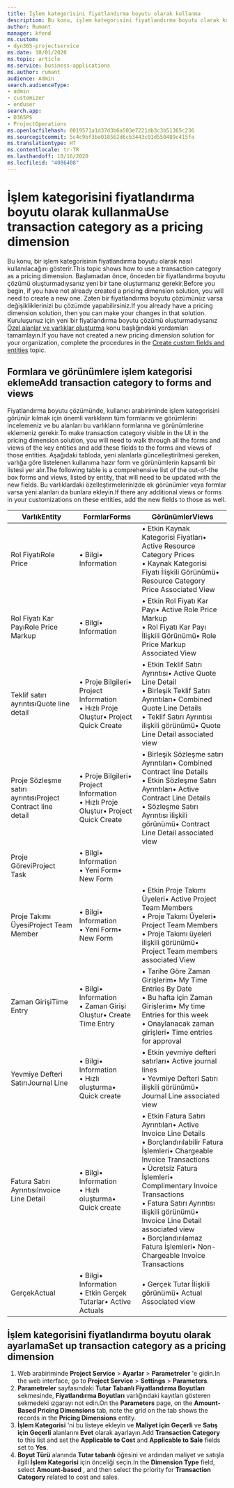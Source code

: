 ```yaml
---
title: İşlem kategorisini fiyatlandırma boyutu olarak kullanma
description: Bu konu, işlem kategorisini fiyatlandırma boyutu olarak kullanma hakkında bilgi sağlar.
author: Rumant
manager: kfend
ms.custom:
- dyn365-projectservice
ms.date: 10/01/2020
ms.topic: article
ms.service: business-applications
ms.author: rumant
audience: Admin
search.audienceType:
- admin
- customizer
- enduser
search.app:
- D365PS
- ProjectOperations
ms.openlocfilehash: 0019571a1d37d3b6a503e7221db3c3b51365c236
ms.sourcegitcommit: 5c4c9bf3ba018562d6cb3443c01d550489c415fa
ms.translationtype: HT
ms.contentlocale: tr-TR
ms.lasthandoff: 10/16/2020
ms.locfileid: "4086408"
---
```

# <a name="use-transaction-category-as-a-pricing-dimension"></a><span data-ttu-id="190f9-103">İşlem kategorisini fiyatlandırma boyutu olarak kullanma</span><span class="sxs-lookup"><span data-stu-id="190f9-103">Use transaction category as a pricing dimension</span></span>
<span data-ttu-id="190f9-104">Bu konu, bir işlem kategorisinin fiyatlandırma boyutu olarak nasıl kullanılacağını gösterir.</span><span class="sxs-lookup"><span data-stu-id="190f9-104">This topic shows how to use a transaction category as a pricing dimension.</span></span> <span data-ttu-id="190f9-105">Başlamadan önce, önceden bir fiyatlandırma boyutu çözümü oluşturmadıysanız yeni bir tane oluşturmanız gerekir.</span><span class="sxs-lookup"><span data-stu-id="190f9-105">Before you begin, if you have not already created a pricing dimension solution, you will need to create a new one.</span></span> <span data-ttu-id="190f9-106">Zaten bir fiyatlandırma boyutu çözümünüz varsa değişikliklerinizi bu çözümde yapabilirsiniz.</span><span class="sxs-lookup"><span data-stu-id="190f9-106">If you already have a pricing dimension solution, then you can make your changes in that solution.</span></span> <span data-ttu-id="190f9-107">Kuruluşunuz için yeni bir fiyatlandırma boyutu çözümü oluşturmadıysanız [Özel alanlar ve varlıklar oluşturma](create-custom-fields-entities.md) konu başlığındaki yordamları tamamlayın.</span><span class="sxs-lookup"><span data-stu-id="190f9-107">If you have not created a new pricing dimension solution for your organization, complete the procedures in the [Create custom fields and entities](create-custom-fields-entities.md) topic.</span></span>

## <a name="add-transaction-category-to-forms-and-views"></a><span data-ttu-id="190f9-108">Formlara ve görünümlere işlem kategorisi ekleme</span><span class="sxs-lookup"><span data-stu-id="190f9-108">Add transaction category to forms and views</span></span>
<span data-ttu-id="190f9-109">Fiyatlandırma boyutu çözümünde, kullanıcı arabiriminde işlem kategorisini görünür kılmak için önemli varlıkların tüm formlarını ve görümlerini incelemeniz ve bu alanları bu varlıkların formlarına ve görünümlerine eklemeniz gerekir.</span><span class="sxs-lookup"><span data-stu-id="190f9-109">To make transaction category visible in the UI in the pricing dimension solution, you will need to walk through all the forms and views of the key entities and add these fields to the forms and views of those entities.</span></span>
<span data-ttu-id="190f9-110">Aşağıdaki tabloda, yeni alanlarla güncelleştirilmesi gereken, varlığa göre listelenen kullanıma hazır form ve görünümlerin kapsamlı bir listesi yer alır.</span><span class="sxs-lookup"><span data-stu-id="190f9-110">The following table is a comprehensive list of the out-of-the box forms and views, listed by entity, that will need to be updated with the new fields.</span></span> <span data-ttu-id="190f9-111">Bu varlıklardaki özelleştirmelerinizde ek görünümler veya formlar varsa yeni alanları da bunlara ekleyin.</span><span class="sxs-lookup"><span data-stu-id="190f9-111">If there any additional views or forms in your customizations on these entities, add the new fields to those as well.</span></span>

|  <span data-ttu-id="190f9-112">Varlık</span><span class="sxs-lookup"><span data-stu-id="190f9-112">Entity</span></span>        | <span data-ttu-id="190f9-113">Formlar</span><span class="sxs-lookup"><span data-stu-id="190f9-113">Forms</span></span>     |<span data-ttu-id="190f9-114">Görünümler</span><span class="sxs-lookup"><span data-stu-id="190f9-114">Views</span></span>        |
| ------------------------------|---------------------------------|----------------------------------|
|  <span data-ttu-id="190f9-115">Rol Fiyatı</span><span class="sxs-lookup"><span data-stu-id="190f9-115">Role Price</span></span>|<span data-ttu-id="190f9-116">• Bilgi</span><span class="sxs-lookup"><span data-stu-id="190f9-116">• Information</span></span> |<span data-ttu-id="190f9-117">• Etkin Kaynak Kategorisi Fiyatları</span><span class="sxs-lookup"><span data-stu-id="190f9-117">• Active Resource Category Prices</span></span><br> <span data-ttu-id="190f9-118">• Kaynak Kategorisi Fiyatı İlişkili Görünümü</span><span class="sxs-lookup"><span data-stu-id="190f9-118">• Resource Category Price Associated View</span></span>|
|  <span data-ttu-id="190f9-119">Rol Fiyatı Kar Payı</span><span class="sxs-lookup"><span data-stu-id="190f9-119">Role Price Markup</span></span>|<span data-ttu-id="190f9-120">• Bilgi</span><span class="sxs-lookup"><span data-stu-id="190f9-120">• Information</span></span>|<span data-ttu-id="190f9-121">• Etkin Rol Fiyatı Kar Payı</span><span class="sxs-lookup"><span data-stu-id="190f9-121">• Active Role Price Markup</span></span><br><span data-ttu-id="190f9-122">• Rol Fiyatı Kar Payı İlişkili Görünümü</span><span class="sxs-lookup"><span data-stu-id="190f9-122">• Role Price Markup Associated View</span></span>|
|  <span data-ttu-id="190f9-123">Teklif satırı ayrıntısı</span><span class="sxs-lookup"><span data-stu-id="190f9-123">Quote line detail</span></span>|<span data-ttu-id="190f9-124">• Proje Bilgileri</span><span class="sxs-lookup"><span data-stu-id="190f9-124">• Project Information</span></span><br><span data-ttu-id="190f9-125">• Hızlı Proje Oluştur</span><span class="sxs-lookup"><span data-stu-id="190f9-125">• Project Quick Create</span></span>|<span data-ttu-id="190f9-126">• Etkin Teklif Satırı Ayrıntısı</span><span class="sxs-lookup"><span data-stu-id="190f9-126">• Active Quote Line Detail</span></span><br><span data-ttu-id="190f9-127">• Birleşik Teklif Satırı Ayrıntıları</span><span class="sxs-lookup"><span data-stu-id="190f9-127">• Combined Quote Line Details</span></span><br><span data-ttu-id="190f9-128">• Teklif Satırı Ayrıntısı ilişkili görünümü</span><span class="sxs-lookup"><span data-stu-id="190f9-128">• Quote Line Detail associated view</span></span>|
|  <span data-ttu-id="190f9-129">Proje Sözleşme satırı ayrıntısı</span><span class="sxs-lookup"><span data-stu-id="190f9-129">Project Contract line detail</span></span>|<span data-ttu-id="190f9-130">• Proje Bilgileri</span><span class="sxs-lookup"><span data-stu-id="190f9-130">• Project Information</span></span><br><span data-ttu-id="190f9-131">• Hızlı Proje Oluştur</span><span class="sxs-lookup"><span data-stu-id="190f9-131">• Project Quick Create</span></span>|<span data-ttu-id="190f9-132">• Birleşik Sözleşme satırı Ayrıntıları</span><span class="sxs-lookup"><span data-stu-id="190f9-132">• Combined Contract line Details</span></span><br><span data-ttu-id="190f9-133">• Etkin Sözleşme Satırı Ayrıntıları</span><span class="sxs-lookup"><span data-stu-id="190f9-133">• Active Contract Line Details</span></span><br><span data-ttu-id="190f9-134">• Sözleşme Satırı Ayrıntısı ilişkili görünümü</span><span class="sxs-lookup"><span data-stu-id="190f9-134">• Contract Line Detail associated view</span></span>|
|  <span data-ttu-id="190f9-135">Proje Görevi</span><span class="sxs-lookup"><span data-stu-id="190f9-135">Project Task</span></span>|<span data-ttu-id="190f9-136">• Bilgi</span><span class="sxs-lookup"><span data-stu-id="190f9-136">• Information</span></span><br><span data-ttu-id="190f9-137">• Yeni Form</span><span class="sxs-lookup"><span data-stu-id="190f9-137">• New Form</span></span>||
|  <span data-ttu-id="190f9-138">Proje Takımı Üyesi</span><span class="sxs-lookup"><span data-stu-id="190f9-138">Project Team Member</span></span>|<span data-ttu-id="190f9-139">• Bilgi</span><span class="sxs-lookup"><span data-stu-id="190f9-139">• Information</span></span><br><span data-ttu-id="190f9-140">• Yeni Form</span><span class="sxs-lookup"><span data-stu-id="190f9-140">• New Form</span></span>|<span data-ttu-id="190f9-141">• Etkin Proje Takımı Üyeleri</span><span class="sxs-lookup"><span data-stu-id="190f9-141">• Active Project Team Members</span></span><br><span data-ttu-id="190f9-142">• Proje Takımı Üyeleri</span><span class="sxs-lookup"><span data-stu-id="190f9-142">• Project Team Members</span></span><br><span data-ttu-id="190f9-143">• Proje Takımı üyeleri ilişkili görünümü</span><span class="sxs-lookup"><span data-stu-id="190f9-143">• Project Team members associated View</span></span>|
|  <span data-ttu-id="190f9-144">Zaman Girişi</span><span class="sxs-lookup"><span data-stu-id="190f9-144">Time Entry</span></span>|<span data-ttu-id="190f9-145">• Bilgi</span><span class="sxs-lookup"><span data-stu-id="190f9-145">• Information</span></span><br><span data-ttu-id="190f9-146">• Zaman Girişi Oluştur</span><span class="sxs-lookup"><span data-stu-id="190f9-146">• Create Time Entry</span></span>|<span data-ttu-id="190f9-147">• Tarihe Göre Zaman Girişlerim</span><span class="sxs-lookup"><span data-stu-id="190f9-147">• My Time Entries By Date</span></span><br><span data-ttu-id="190f9-148">• Bu hafta için Zaman Girişlerim</span><span class="sxs-lookup"><span data-stu-id="190f9-148">• My time Entries for this week</span></span><br><span data-ttu-id="190f9-149">• Onaylanacak zaman girişleri</span><span class="sxs-lookup"><span data-stu-id="190f9-149">• Time entries for approval</span></span>|
|  <span data-ttu-id="190f9-150">Yevmiye Defteri Satırı</span><span class="sxs-lookup"><span data-stu-id="190f9-150">Journal Line</span></span>|<span data-ttu-id="190f9-151">• Bilgi</span><span class="sxs-lookup"><span data-stu-id="190f9-151">• Information</span></span><br><span data-ttu-id="190f9-152">• Hızlı oluşturma</span><span class="sxs-lookup"><span data-stu-id="190f9-152">• Quick create</span></span>|<span data-ttu-id="190f9-153">• Etkin yevmiye defteri satırları</span><span class="sxs-lookup"><span data-stu-id="190f9-153">• Active journal lines</span></span><br><span data-ttu-id="190f9-154">• Yevmiye Defteri Satırı ilişkili görünümü</span><span class="sxs-lookup"><span data-stu-id="190f9-154">• Journal Line associated view</span></span>|
|  <span data-ttu-id="190f9-155">Fatura Satırı Ayrıntısı</span><span class="sxs-lookup"><span data-stu-id="190f9-155">Invoice Line Detail</span></span>|<span data-ttu-id="190f9-156">• Bilgi</span><span class="sxs-lookup"><span data-stu-id="190f9-156">• Information</span></span><br><span data-ttu-id="190f9-157">• Hızlı oluşturma</span><span class="sxs-lookup"><span data-stu-id="190f9-157">• Quick create</span></span>|<span data-ttu-id="190f9-158">• Etkin Fatura Satırı Ayrıntıları</span><span class="sxs-lookup"><span data-stu-id="190f9-158">• Active Invoice Line Details</span></span><br><span data-ttu-id="190f9-159">• Borçlandırılabilir Fatura İşlemleri</span><span class="sxs-lookup"><span data-stu-id="190f9-159">• Chargeable Invoice Transactions</span></span><br><span data-ttu-id="190f9-160">• Ücretsiz Fatura İşlemleri</span><span class="sxs-lookup"><span data-stu-id="190f9-160">• Complimentary Invoice Transactions</span></span><br><span data-ttu-id="190f9-161">• Fatura Satırı Ayrıntısı ilişkili görünümü</span><span class="sxs-lookup"><span data-stu-id="190f9-161">• Invoice Line Detail associated view</span></span><br><span data-ttu-id="190f9-162">• Borçlandırılamaz Fatura İşlemleri</span><span class="sxs-lookup"><span data-stu-id="190f9-162">• Non-Chargeable Invoice Transactions</span></span>|
|  <span data-ttu-id="190f9-163">Gerçek</span><span class="sxs-lookup"><span data-stu-id="190f9-163">Actual</span></span>|<span data-ttu-id="190f9-164">• Bilgi</span><span class="sxs-lookup"><span data-stu-id="190f9-164">• Information</span></span><br><span data-ttu-id="190f9-165">• Etkin Gerçek Tutarlar</span><span class="sxs-lookup"><span data-stu-id="190f9-165">• Active Actuals</span></span>|<span data-ttu-id="190f9-166">• Gerçek Tutar İlişkili görünümü</span><span class="sxs-lookup"><span data-stu-id="190f9-166">• Actual Associated view</span></span>|

## <a name="set-up-transaction-category-as-a-pricing-dimension"></a><span data-ttu-id="190f9-167">İşlem kategorisini fiyatlandırma boyutu olarak ayarlama</span><span class="sxs-lookup"><span data-stu-id="190f9-167">Set up transaction category as a pricing dimension</span></span>

1. <span data-ttu-id="190f9-168">Web arabiriminde **Project Service** > **Ayarlar** > **Parametreler** 'e gidin.</span><span class="sxs-lookup"><span data-stu-id="190f9-168">In the web interface, go to **Project Service** > **Settings** > **Parameters**.</span></span> 
2. <span data-ttu-id="190f9-169">**Parametreler** sayfasındaki **Tutar Tabanlı Fiyatlandırma Boyutları** sekmesinde, **Fiyatlandırma Boyutları** varlığındaki kayıtları gösteren sekmedeki ızgarayı not edin.</span><span class="sxs-lookup"><span data-stu-id="190f9-169">On the **Parameters** page, on the **Amount-Based Pricing Dimensions** tab, note the grid on the tab shows the records in the **Pricing Dimensions** entity.</span></span>
3. <span data-ttu-id="190f9-170">**İşlem Kategorisi** 'ni bu listeye ekleyin ve **Maliyet için Geçerli** ve **Satış için Geçerli** alanlarını **Evet** olarak ayarlayın.</span><span class="sxs-lookup"><span data-stu-id="190f9-170">Add **Transaction Category** to this list and set the **Applicable to Cost** and **Applicable to Sale** fields set to **Yes**.</span></span>
4. <span data-ttu-id="190f9-171">**Boyut Türü** alanında **Tutar tabanlı** öğesini ve ardından maliyet ve satışla ilgili **İşlem Kategorisi** için önceliği seçin.</span><span class="sxs-lookup"><span data-stu-id="190f9-171">In the **Dimension Type** field, select **Amount-based** , and then select the priority for **Transaction Category** related to cost and sales.</span></span>
